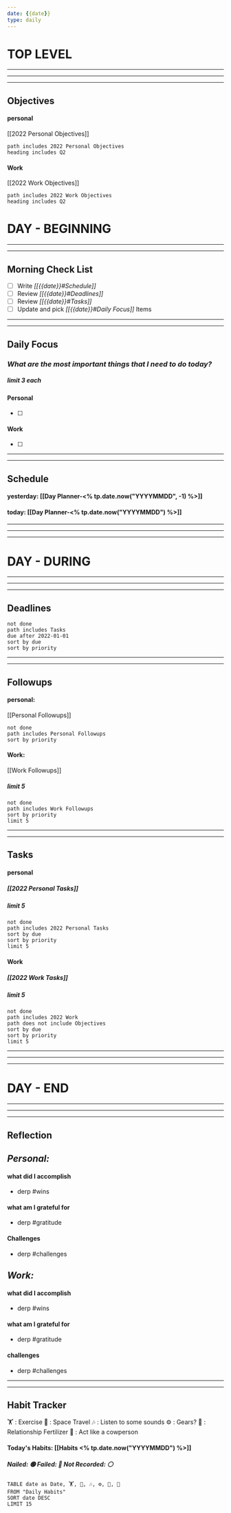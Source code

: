 ```yaml
---
date: {{date}}
type: daily
---
```


# TOP LEVEL 
---
---
---

## Objectives
#### personal
[[2022 Personal Objectives]]
```tasks
path includes 2022 Personal Objectives
heading includes Q2
```

#### Work
[[2022 Work Objectives]]
```tasks
path includes 2022 Work Objectives
heading includes Q2
```


# DAY - BEGINNING
---
---

## Morning Check List
- [ ] Write *[[{{date}}#Schedule]]*
- [ ] Review *[[{{date}}#Deadlines]]*
- [ ] Review *[[{{date}}#Tasks]]*
- [ ] Update and pick *[[{{date}}#Daily Focus]]* Items

---
---

## Daily Focus

### *What are the most important things that I need to do today?*
##### limit 3 each
#### Personal
- [ ] 


#### Work
- [ ] 

---
---

## Schedule
#### **yesterday:** [[Day Planner-<% tp.date.now("YYYYMMDD", -1) %>]] 
#### **today:** [[Day Planner-<% tp.date.now("YYYYMMDD") %>]] 

---
---
---

# DAY - DURING
---
---
---

## Deadlines
```tasks
not done
path includes Tasks
due after 2022-01-01
sort by due
sort by priority
```

---
---

## Followups
#### personal:
[[Personal Followups]]
```tasks
not done
path includes Personal Followups
sort by priority
```

#### Work:
[[Work Followups]]
##### limit 5
```tasks
not done
path includes Work Followups
sort by priority
limit 5
```

---
---

## Tasks
#### personal 
##### [[2022 Personal Tasks]]
##### limit 5
```tasks
not done
path includes 2022 Personal Tasks
sort by due
sort by priority
limit 5
```


#### Work  
##### [[2022 Work Tasks]]
##### limit 5
```tasks
not done
path includes 2022 Work
path does not include Objectives
sort by due
sort by priority
limit 5
```

---
---
---

# DAY -  END
---
---
---

## Reflection
## *Personal:*
#### what did I accomplish
- derp #wins

#### what am I grateful for
- derp #gratitude 

#### Challenges
- derp #challenges 


## *Work:*
#### what did I accomplish
- derp #wins

#### what am I grateful for
- derp #gratitude

#### challenges
- derp #challenges 

--- 
---

## Habit Tracker
🏋️  :  Exercise
🚀  :  Space Travel
🎶  :  Listen to some sounds
⚙️   :  Gears?
👫  :  Relationship Fertilizer
🤠  :  Act like a cowperson

#### Today's Habits:  [[Habits <% tp.date.now("YYYYMMDD") %>]] 
##### Nailed: 🟢     Failed: 🔴      Not Recorded: ⚪️
```dataview
TABLE date as Date, 🏋️, 🚀, 🎶, ⚙️, 👫, 🤠
FROM "Daily Habits"
SORT date DESC
LIMIT 15
```
